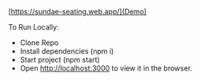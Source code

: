 [https://sundae-seating.web.app/](Demo)

To Run Locally:
- Clone Repo
- Install dependencies (npm i)
- Start project (npm start)
- Open [http://localhost:3000](http://localhost:3000) to view it in the browser.